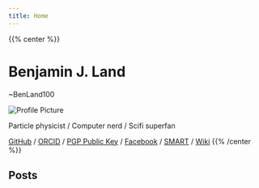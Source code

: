 ```yaml
---
title: Home
---
```


{{% center %}}
# Benjamin J. Land
~BenLand100

![Profile Picture](/images/profile.jpg)

Particle physicist / Computer nerd / Scifi superfan

[GitHub](https://github.com/BenLand100/) /
[ORCID](https://orcid.org/0000-0002-1775-6969) /
[PGP Public Key](https://ben.land/benland100.pub) /
[Facebook](https://facebook.com/benland100) /
[SMART](https://ben.land/smart.php) /
[Wiki](https://ben.land/wiki/)
{{% /center %}}

## Posts
